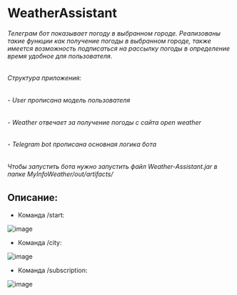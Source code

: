 # WeatherAssistant
###### Телеграм бот показывает погоду в выбранном городе. Реализованы такие функции как получение погоды в выбранном городе, также имеется возможность подписаться на рассылку погоды в определение время удобное для пользователя.
###### Структура приложения:
###### - User прописана модель пользователя
###### - Weather отвечает за получение погоды с сайта open weather
###### - Telegram bot прописана основная логика бота
###### Чтобы запустить бота нужно запустить файл Weather-Assistant.jar в папке MyInfoWeather/out/artifacts/
## Описание:
- Команда /start:

![image](https://github.com/watademt/WeatherAssistant/assets/122484899/b6273edd-e9b7-47f7-a3b0-acd56ec759ef)

- Команда /city:

![image](https://github.com/watademt/WeatherAssistant/assets/122484899/fb28036a-968e-4768-96a5-8244410cbebe)

- Команда /subscription:

![image](https://github.com/watademt/WeatherAssistant/assets/122484899/b7213859-1d3a-407e-a910-1a55fcc79637)

